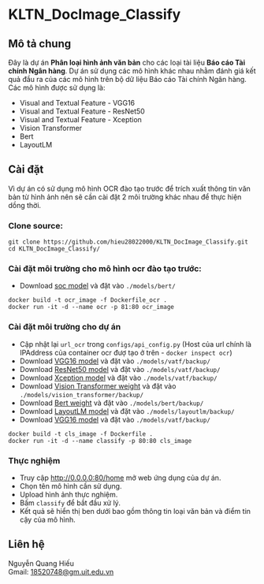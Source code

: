 # KLTN_DocImage_Classify

## Mô tả chung   
Đây là dự án **Phân loại hình ảnh văn bản** cho các loại tài liệu **Báo cáo Tài chính Ngân hàng**. Dự án sử dụng các mô hình khác nhau nhằm đánh giá kết quả đầu ra của các mô hình trên bộ dữ liệu Báo cáo Tài chính Ngân hàng. Các mô hình được sử dụng là:   
    
- Visual and Textual Feature - VGG16
- Visual and Textual Feature - ResNet50
- Visual and Textual Feature - Xception
- Vision Transformer
- Bert
- LayoutLM

## Cài đặt   
Vì dự án có sử dụng mô hình OCR đào tạo trước để trích xuất thông tin văn bản từ hình ảnh nên sẽ cần cài đặt 2 môi trường khác nhau để thực hiện dồng thời.


### Clone source:  
```
git clone https://github.com/hieu28022000/KLTN_DocImage_Classify.git   
cd KLTN_DocImage_Classify/   
```   

### Cài đặt môi trường cho mô hình ocr đào tạo trước:   
- Download [soc model]() và đặt vào ```./models/bert/```
```
docker build -t ocr_image -f Dockerfile_ocr .   
docker run -it -d --name ocr -p 81:80 ocr_image
```   

### Cài đặt môi trường cho dự án
- Cập nhật lại ```url_ocr``` trong ```configs/api_config.py``` (Host của url chính là IPAddress của container ocr đượ tạo ở trên - ```docker inspect ocr```)  
- Download [VGG16 model]() và đặt vào ```./models/vatf/backup/```
- Download [ResNet50 model]() và đặt vào ```./models/vatf/backup/```
- Download [Xception model]() và đặt vào ```./models/vatf/backup/```
- Download [Vision Transformer weight]() và đặt vào ```./models/vision_transformer/backup/```
- Download [Bert weight]() và đặt vào ```./models/bert/backup/```
- Download [LayoutLM model]() và đặt vào ```./models/layoutlm/backup/```
- Download [VGG16 model]() và đặt vào ```./models/vatf/backup/```
```
docker build -t cls_image -f Dockerfile .   
docker run -it -d --name classify -p 80:80 cls_image
```   

### Thực nghiệm
- Truy cập http://0.0.0.0:80/home mở web ứng dụng của dự án.
- Chọn tên mô hình cần sử dụng.
- Upload hình ảnh thực nghiệm.
- Bấm ```classify``` để bắt đầu xử lý.
- Kết quả sẽ hiển thị ben dưới bao gồm thông tin loại văn bản và điểm tin cậy của mô hình.

## Liên hệ
Nguyễn Quang Hiếu   
Gmail: 18520748@gm.uit.edu.vn
